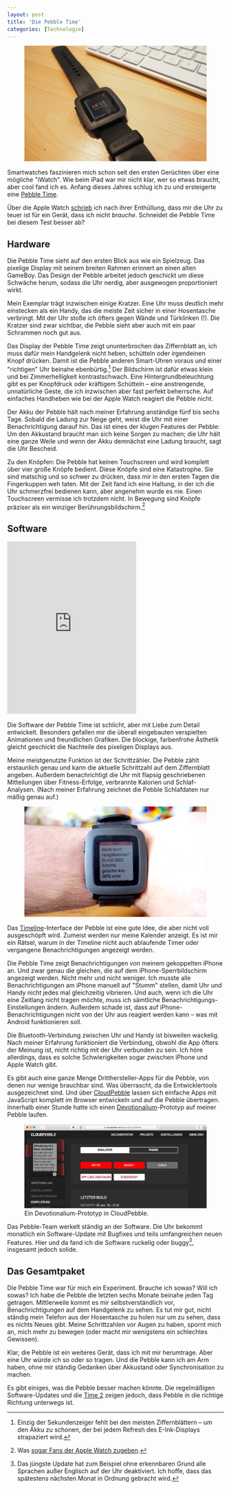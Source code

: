 ```yaml
---
layout: post
title: 'Die Pebble Time'
categories: [Technologie]
---
```


<figure><img src='/images/pebble.jpg' /><figcaption></figcaption></figure>

Smartwatches faszinieren mich schon seit den ersten Gerüchten über eine mögliche "iWatch". Wie beim iPad war mir nicht klar, wer so etwas braucht, aber cool fand ich es. Anfang dieses Jahres schlug ich zu und ersteigerte eine [Pebble Time](https://www.pebble.com/pebble-time-smartwatch-features). 

Über die Apple Watch [schrieb](http://www.moehrenzahn.de/The-Apple-Watch-does-not-solve-Smart-Watches/) ich nach ihrer Enthüllung, dass mir die Uhr zu teuer ist für ein Gerät, dass ich nicht *brauche*. Schneidet die Pebble Time bei diesem Test besser ab?

## Hardware

Die Pebble Time sieht auf den ersten Blick aus wie ein Spielzeug. Das pixelige Display mit seinem breiten Rahmen erinnert an einen alten GameBoy. Das Design der Pebble arbeitet jedoch geschickt um diese Schwäche herum, sodass die Uhr nerdig, aber ausgewogen proportioniert wirkt.

Mein Exemplar trägt inzwischen einige Kratzer. Eine Uhr muss deutlich mehr einstecken als ein Handy, das die meiste Zeit sicher in einer Hosentasche verbringt. Mit der Uhr stoße ich öfters gegen Wände und Türklinken (!). Die Kratzer sind zwar sichtbar, die Pebble sieht aber auch mit ein paar Schrammen noch gut aus.

Das Display der Pebble Time zeigt ununterbrochen das Ziffernblatt an, ich muss dafür mein Handgelenk nicht heben, schütteln oder irgendeinen Knopf drücken. Damit ist die Pebble anderen Smart-Uhren voraus und einer "richtigen" Uhr beinahe ebenbürtig.[^1] Der Bildschirm ist dafür etwas klein und bei Zimmerhelligkeit kontrastschwach. Eine Hintergrundbeleuchtung gibt es per Knopfdruck oder kräftigem Schütteln – eine anstrengende, unnatürliche Geste, die ich inzwischen aber fast perfekt beherrsche. Auf einfaches Handheben wie bei der Apple Watch reagiert die Pebble nicht.

Der Akku der Pebble hält nach meiner Erfahrung anständige fünf bis sechs Tage. Sobald die Ladung zur Neige geht, weist die Uhr mit einer Benachrichtigung darauf hin. Das ist eines der klugen Features der Pebble: Um den Akkustand braucht man sich keine Sorgen zu machen; die Uhr hält eine ganze Weile und wenn der Akku demnächst eine Ladung braucht, sagt die Uhr Bescheid.

Zu den Knöpfen: Die Pebble hat keinen Touchscreen und wird komplett über vier große Knöpfe bedient. Diese Knöpfe sind eine Katastrophe. Sie sind matschig und so schwer zu drücken, dass mir in den ersten Tagen die Fingerkuppen weh taten. Mit der Zeit fand ich eine Haltung, in der ich die Uhr schmerzfrei bedienen kann, aber angenehm wurde es nie. Einen Touchscreen vermisse ich trotzdem nicht. In Bewegung sind Knöpfe präziser als ein winziger Berührungsbildschirm.[^3]

## Software

<iframe height="400" src="https://www.youtube-nocookie.com/embed/8d2PpY_qrVQ?rel=0" frameborder="0" allowfullscreen></iframe>

Die Software der Pebble Time ist schlicht, aber mit Liebe zum Detail entwickelt. Besonders gefallen mir die überall eingebauten verspielten Animationen und freundlichen Grafiken. Die blockige, farbenfrohe Ästhetik gleicht geschickt die Nachteile des pixeligen Displays aus. 

Meine meistgenutzte Funktion ist der Schrittzähler. Die Pebble zählt erstaunlich genau und kann die aktuelle Schrittzahl auf dem Ziffernblatt angeben. Außerdem benachrichtigt die Uhr mit flapsig geschriebenen Mitteilungen über Fitness-Erfolge, verbrannte Kalorien und Schlaf-Analysen. (Nach meiner Erfahrung zeichnet die Pebble Schlafdaten nur mäßig genau auf.)

<figure><img src='/images/pebbleSteps.jpg' /><figcaption></figcaption></figure>

Das [Timeline](http://help.getpebble.com/customer/portal/articles/1959913-timeline?b_id=8309)-Interface der Pebble ist eine gute Idee, die aber nicht voll ausgeschöpft wird. Zumeist werden nur meine Kalender anzeigt. Es ist mir ein Rätsel, warum in der Timeline nicht auch ablaufende Timer oder vergangene Benachrichtigungen angezeigt werden.

Die Pebble Time zeigt Benachrichtigungen von meinem gekoppelten iPhone an. Und zwar genau die gleichen, die auf dem iPhone-Sperrbildschirm angezeigt werden. Nicht mehr und nicht weniger. Ich musste alle Benachrichtigungen am iPhone manuell auf "Stumm" stellen, damit Uhr und Handy nicht jedes mal gleichzeitig vibrieren. Und auch, wenn ich die Uhr eine Zeitlang nicht tragen möchte, muss ich sämtliche Benachrichtigungs-Einstellungen ändern. Außerdem schade ist, dass auf iPhone-Benachrichtigungen nicht von der Uhr aus reagiert werden kann – was mit Android funktionieren soll.

Die Bluetooth-Verbindung zwischen Uhr und Handy ist bisweilen wackelig. Nach meiner Erfahrung funktioniert die Verbindung, obwohl die App öfters der Meinung ist, nicht richtig mit der Uhr verbunden zu sein. Ich höre allerdings, dass es solche Schwierigkeiten sogar zwischen iPhone und Apple Watch gibt.

Es gibt auch eine ganze Menge Dritthersteller-Apps für die Pebble, von denen nur wenige brauchbar sind. Was überrascht, da die Entwicklertools ausgezeichnet sind. Und über [CloudPebble](https://cloudpebble.net) lassen sich einfache Apps mit JavaScript komplett im Browser entwickeln und auf die Pebble übertragen. Innerhalb einer Stunde hatte ich einen [Devotionalium](http://devotionalium.com/)-Prototyp auf meiner Pebble laufen.

<figure><img src='/images/PebbleCloud.jpg' /><figcaption>Ein Devotionalium-Prototyp in CloudPebble.</figcaption></figure>

Das Pebble-Team werkelt ständig an der Software. Die Uhr bekommt monatlich ein Software-Update mit Bugfixes und teils umfangreichen neuen Features. Hier und da fand ich die Software ruckelig oder buggy[^2], insgesamt jedoch solide.

## Das Gesamtpaket

Die Pebble Time war für mich ein Experiment. Brauche ich sowas? Will ich sowas? Ich habe die Pebble die letzten sechs Monate beinahe jeden Tag getragen. Mittlerweile kommt es mir selbstverständlich vor, Benachrichtigungen auf dem Handgelenk zu sehen. Es tut mir gut, nicht ständig mein Telefon aus der Hosentasche zu holen nur um zu sehen, dass es nichts Neues gibt. Meine Schrittzahlen vor Augen zu haben, spornt mich an, mich mehr zu bewegen (oder macht mir wenigstens ein schlechtes Gewissen).

Klar, die Pebble ist ein weiteres Gerät, dass ich mit mir herumtrage. Aber eine Uhr würde ich so oder so tragen. Und die Pebble kann ich am Arm haben, ohne mir ständig Gedanken über Akkustand oder Synchronisation zu machen.

Es gibt einiges, was die Pebble besser machen könnte. Die regelmäßigen Software-Updates und die [Time 2](https://www.kickstarter.com/projects/597507018/pebble-2-time-2-and-core-an-entirely-new-3g-ultra?gclid=CjwKEAjwsr-6BRCLvrj785rbhTsSJADjUxakCuYDPXNZ_hDpKkThZsUeyBy7kwi6fKZI5wqxw2JUiRoCTDjw_wcB) zeigen jedoch, dass Pebble in die richtige Richtung unterwegs ist.

[^1]: Einzig der Sekundenzeiger fehlt bei den meisten Ziffernblättern – um den Akku zu schonen, der bei jedem Refresh des E-Ink-Displays strapaziert wird.
[^2]: Das jüngste Update hat zum Beispiel ohne erkennbaren Grund alle Sprachen außer Englisch auf der Uhr deaktiviert. Ich hoffe, dass das spätestens nächsten Monat in Ordnung gebracht wird.
[^3]: Was [sogar Fans der Apple Watch zugeben](http://social.techcrunch.com/2016/06/15/lets-call-them-faps/).